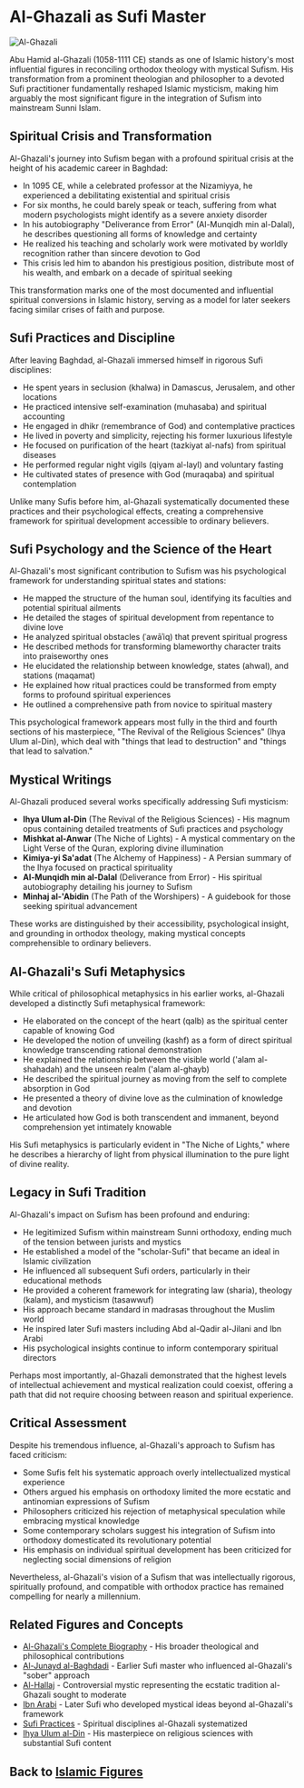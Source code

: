 # Al-Ghazali as Sufi Master

![Al-Ghazali](../../images/ghazali.jpg)

Abu Hamid al-Ghazali (1058-1111 CE) stands as one of Islamic history's most influential figures in reconciling orthodox theology with mystical Sufism. His transformation from a prominent theologian and philosopher to a devoted Sufi practitioner fundamentally reshaped Islamic mysticism, making him arguably the most significant figure in the integration of Sufism into mainstream Sunni Islam.

## Spiritual Crisis and Transformation

Al-Ghazali's journey into Sufism began with a profound spiritual crisis at the height of his academic career in Baghdad:

- In 1095 CE, while a celebrated professor at the Nizamiyya, he experienced a debilitating existential and spiritual crisis
- For six months, he could barely speak or teach, suffering from what modern psychologists might identify as a severe anxiety disorder
- In his autobiography "Deliverance from Error" (Al-Munqidh min al-Dalal), he describes questioning all forms of knowledge and certainty
- He realized his teaching and scholarly work were motivated by worldly recognition rather than sincere devotion to God
- This crisis led him to abandon his prestigious position, distribute most of his wealth, and embark on a decade of spiritual seeking

This transformation marks one of the most documented and influential spiritual conversions in Islamic history, serving as a model for later seekers facing similar crises of faith and purpose.

## Sufi Practices and Discipline

After leaving Baghdad, al-Ghazali immersed himself in rigorous Sufi disciplines:

- He spent years in seclusion (khalwa) in Damascus, Jerusalem, and other locations
- He practiced intensive self-examination (muhasaba) and spiritual accounting
- He engaged in dhikr (remembrance of God) and contemplative practices
- He lived in poverty and simplicity, rejecting his former luxurious lifestyle
- He focused on purification of the heart (tazkiyat al-nafs) from spiritual diseases
- He performed regular night vigils (qiyam al-layl) and voluntary fasting
- He cultivated states of presence with God (muraqaba) and spiritual contemplation

Unlike many Sufis before him, al-Ghazali systematically documented these practices and their psychological effects, creating a comprehensive framework for spiritual development accessible to ordinary believers.

## Sufi Psychology and the Science of the Heart

Al-Ghazali's most significant contribution to Sufism was his psychological framework for understanding spiritual states and stations:

- He mapped the structure of the human soul, identifying its faculties and potential spiritual ailments
- He detailed the stages of spiritual development from repentance to divine love
- He analyzed spiritual obstacles (ʿawāʾiq) that prevent spiritual progress
- He described methods for transforming blameworthy character traits into praiseworthy ones
- He elucidated the relationship between knowledge, states (ahwal), and stations (maqamat)
- He explained how ritual practices could be transformed from empty forms to profound spiritual experiences
- He outlined a comprehensive path from novice to spiritual mastery

This psychological framework appears most fully in the third and fourth sections of his masterpiece, "The Revival of the Religious Sciences" (Ihya Ulum al-Din), which deal with "things that lead to destruction" and "things that lead to salvation."

## Mystical Writings

Al-Ghazali produced several works specifically addressing Sufi mysticism:

- **Ihya Ulum al-Din** (The Revival of the Religious Sciences) - His magnum opus containing detailed treatments of Sufi practices and psychology
- **Mishkat al-Anwar** (The Niche of Lights) - A mystical commentary on the Light Verse of the Quran, exploring divine illumination
- **Kimiya-yi Sa'adat** (The Alchemy of Happiness) - A Persian summary of the Ihya focused on practical spirituality
- **Al-Munqidh min al-Dalal** (Deliverance from Error) - His spiritual autobiography detailing his journey to Sufism
- **Minhaj al-'Abidin** (The Path of the Worshipers) - A guidebook for those seeking spiritual advancement

These works are distinguished by their accessibility, psychological insight, and grounding in orthodox theology, making mystical concepts comprehensible to ordinary believers.

## Al-Ghazali's Sufi Metaphysics

While critical of philosophical metaphysics in his earlier works, al-Ghazali developed a distinctly Sufi metaphysical framework:

- He elaborated on the concept of the heart (qalb) as the spiritual center capable of knowing God
- He developed the notion of unveiling (kashf) as a form of direct spiritual knowledge transcending rational demonstration
- He explained the relationship between the visible world ('alam al-shahadah) and the unseen realm ('alam al-ghayb)
- He described the spiritual journey as moving from the self to complete absorption in God
- He presented a theory of divine love as the culmination of knowledge and devotion
- He articulated how God is both transcendent and immanent, beyond comprehension yet intimately knowable

His Sufi metaphysics is particularly evident in "The Niche of Lights," where he describes a hierarchy of light from physical illumination to the pure light of divine reality.

## Legacy in Sufi Tradition

Al-Ghazali's impact on Sufism has been profound and enduring:

- He legitimized Sufism within mainstream Sunni orthodoxy, ending much of the tension between jurists and mystics
- He established a model of the "scholar-Sufi" that became an ideal in Islamic civilization
- He influenced all subsequent Sufi orders, particularly in their educational methods
- He provided a coherent framework for integrating law (sharia), theology (kalam), and mysticism (tasawwuf)
- His approach became standard in madrasas throughout the Muslim world
- He inspired later Sufi masters including Abd al-Qadir al-Jilani and Ibn Arabi
- His psychological insights continue to inform contemporary spiritual directors

Perhaps most importantly, al-Ghazali demonstrated that the highest levels of intellectual achievement and mystical realization could coexist, offering a path that did not require choosing between reason and spiritual experience.

## Critical Assessment

Despite his tremendous influence, al-Ghazali's approach to Sufism has faced criticism:

- Some Sufis felt his systematic approach overly intellectualized mystical experience
- Others argued his emphasis on orthodoxy limited the more ecstatic and antinomian expressions of Sufism
- Philosophers criticized his rejection of metaphysical speculation while embracing mystical knowledge
- Some contemporary scholars suggest his integration of Sufism into orthodoxy domesticated its revolutionary potential
- His emphasis on individual spiritual development has been criticized for neglecting social dimensions of religion

Nevertheless, al-Ghazali's vision of a Sufism that was intellectually rigorous, spiritually profound, and compatible with orthodox practice has remained compelling for nearly a millennium.

## Related Figures and Concepts

- [Al-Ghazali's Complete Biography](./ghazali.md) - His broader theological and philosophical contributions
- [Al-Junayd al-Baghdadi](./junayd.md) - Earlier Sufi master who influenced al-Ghazali's "sober" approach
- [Al-Hallaj](./hallaj.md) - Controversial mystic representing the ecstatic tradition al-Ghazali sought to moderate
- [Ibn Arabi](./ibn_arabi.md) - Later Sufi who developed mystical ideas beyond al-Ghazali's framework
- [Sufi Practices](../practices/sufism_practices.md) - Spiritual disciplines al-Ghazali systematized
- [Ihya Ulum al-Din](../texts/ihya.md) - His masterpiece on religious sciences with substantial Sufi content

## Back to [Islamic Figures](./README.md)

